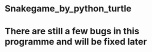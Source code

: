 # Snakegame_by_python_turtle
# There are still a few bugs in this programme and will be fixed later
